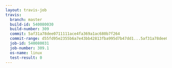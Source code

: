 ```yaml
---
layout: travis-job
travis:
  branch: master
  build-id: 540080030
  build-number: 309
  commit: 5af31a78dee0711111ace4fa369a1ac680b7f264
  commit-range: d55fd95e2355b6a7e43bb42813fba995d7b47dd1...5af31a78dee0711111ace4fa369a1ac680b7f264
  job-id: 540080031
  job-number: 309.1
  os-name: linux
  test-result: 0
---
```

